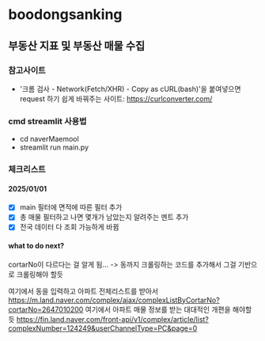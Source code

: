 # boodongsanking
## 부동산 지표 및 부동산 매물 수집
### 참고사이트
+ '크롬 검사 - Network(Fetch/XHR) - Copy as cURL(bash)'을 붙여넣으면 request 하기 쉽게 바꿔주는 사이트: https://curlconverter.com/
### cmd streamlit 사용법
+ cd naverMaemool
+ streamlit run main.py
### 체크리스트
#### 2025/01/01
+[x] main 필터에 면적에 따른 필터 추가
+[x] 총 매물 필터하고 나면 몇개가 남았는지 알려주는 멘트 추가
+[x] 전국 데이터 다 조회 가능하게 바뀜
#### what to do next?
cortarNo이 다르다는 걸 알게 됨... -> 동까지 크롤링하는 코드를 추가해서 그걸 기반으로 크롤링해야 할듯

여기에서 동을 입력하고 아파트 전체리스트를 받아서
https://m.land.naver.com/complex/ajax/complexListByCortarNo?cortarNo=2647010200
여기에서 아파트 매물 정보를 받는 대대적인 개편을 해야할듯
https://fin.land.naver.com/front-api/v1/complex/article/list?complexNumber=124249&userChannelType=PC&page=0
